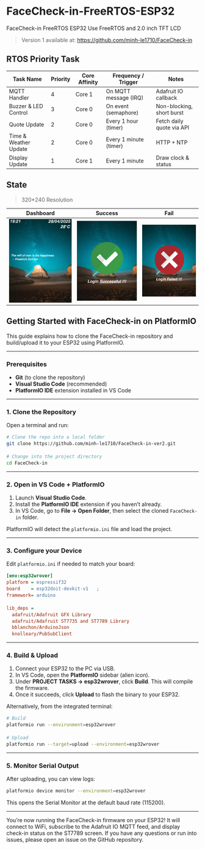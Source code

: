 # FaceCheck-in-FreeRTOS-ESP32
FaceCheck-in FreeRTOS ESP32 Use FreeRTOS and 2.0 inch TFT LCD
> Version 1 available at: https://github.com/minh-le1710/FaceCheck-in
## RTOS Priority Task
| Task Name                 | Priority         | Core Affinity | Frequency / Trigger       | Notes                     |
|---------------------------|---------------------|---------------|--------------------------|---------------------------|
| MQTT Handler              | 4                 | Core 1        | On MQTT message (IRQ)    | Adafruit IO callback      |
| Buzzer & LED Control      | 3        | Core 0        | On event (semaphore)     | Non-blocking, short burst |
| Quote Update            | 2       | Core 0        | Every 1 hour (timer)        | Fetch daily quote via API    |
| Time & Weather Update     | 2               | Core 0        | Every 1 minute (timer)      | HTTP + NTP                |
| Display Update            | 1                | Core 1        | Every  1 minute                   | Draw clock & status       |

## State
> 320*240 Resolution

| Dashboard            | Success         | Fail |
|---------------------------|---------------------|---------------|
| ![Dashboard](face-checkin-2/dashboard.png)        | ![Dashboard](face-checkin-2/success.png)             |  ![Dashboard](face-checkin-2/fail.png)     | 

## Getting Started with FaceCheck-in on PlatformIO

This guide explains how to clone the FaceCheck-in repository and build/upload it to your ESP32 using PlatformIO.

---

### Prerequisites

* **Git** (to clone the repository)
* **Visual Studio Code** (recommended)
* **PlatformIO IDE** extension installed in VS Code
---

### 1. Clone the Repository

Open a terminal and run:

```bash
# Clone the repo into a local folder
git clone https://github.com/minh-le1710/FaceCheck-in-ver2.git

# Change into the project directory
cd FaceCheck-in
```

---

### 2. Open in VS Code + PlatformIO

1. Launch **Visual Studio Code**.
2. Install the **PlatformIO IDE** extension if you haven’t already.
3. In VS Code, go to **File → Open Folder**, then select the cloned `FaceCheck-in` folder.

PlatformIO will detect the `platformio.ini` file and load the project.

---

### 3. Configure your Device

Edit `platformio.ini` if needed to match your board:

```ini
[env:esp32wrover]
platform = espressif32
board    = esp32doit-devkit-v1   ; 
framework= arduino

lib_deps =
  adafruit/Adafruit GFX Library
  adafruit/Adafruit ST7735 and ST7789 Library
  bblanchon/ArduinoJson
  knolleary/PubSubClient
```

---

### 4. Build & Upload

1. Connect your ESP32 to the PC via USB.
2. In VS Code, open the **PlatformIO** sidebar (alien icon).
3. Under **PROJECT TASKS → esp32wrover**, click **Build**. This will compile the firmware.
4. Once it succeeds, click **Upload** to flash the binary to your ESP32.

Alternatively, from the integrated terminal:

```bash
# Build
platformio run --environment=esp32wrover

# Upload
platformio run --target=upload --environment=esp32wrover
```

---

### 5. Monitor Serial Output

After uploading, you can view logs:

```bash
platformio device monitor --environment=esp32wrover
```

This opens the Serial Monitor at the default baud rate (115200).

---

You’re now running the FaceCheck-in firmware on your ESP32! It will connect to WiFi, subscribe to the Adafruit IO MQTT feed, and display check-in status on the ST7789 screen. If you have any questions or run into issues, please open an issue on the GitHub repository.
